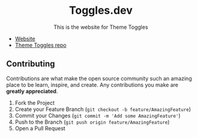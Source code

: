 <div align="center">
<h1 >Toggles.dev</h1>
  <p>This is the website for Theme Toggles</p>  
</h1>
</div>

* [Website](https://toggles.dev)
* [Theme Toggles repo](https://github.com/AlfieJones/theme-toggles)

## Contributing

Contributions are what make the open source community such an amazing place to be learn, inspire, and create. Any contributions you make are **greatly appreciated**.

1. Fork the Project
2. Create your Feature Branch (`git checkout -b feature/AmazingFeature`)
3. Commit your Changes (`git commit -m 'Add some AmazingFeature'`)
4. Push to the Branch (`git push origin feature/AmazingFeature`)
5. Open a Pull Request
